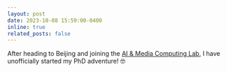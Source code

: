 ```yaml
---
layout: post
date: 2023-10-08 15:59:00-0400
inline: true
related_posts: false
---
```


After heading to Beijing and joining the [AI & Media Computing Lab](https://ruc-aimc-lab.github.io/), I have unofficially started my PhD adventure! :nerd_face: